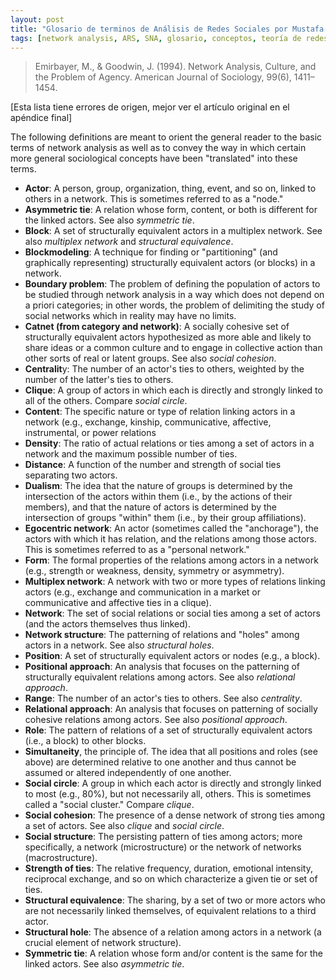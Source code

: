 ```yaml
---
layout: post
title: "Glosario de terminos de Análisis de Redes Sociales por Mustafa Emirbayer y Jeff Goodwin"
tags: [network analysis, ARS, SNA, glosario, conceptos, teoría de redes, network theory, sociology]
---
```


>Emirbayer, M., & Goodwin, J. (1994). Network Analysis, Culture, and the Problem of Agency. American Journal of Sociology, 99(6), 1411–1454.

[Esta lista tiene errores de origen, mejor ver el artículo original en el apéndice final]

The following definitions are meant to orient the general reader to the basic terms of network analysis as well as to convey the way in which certain more general sociological concepts have been "translated" into these terms.


- **Actor**: A person, group, organization, thing, event, and so on, linked to others in a network. This is sometimes referred to as a "node."
- **Asymmetric tie**: A relation whose form, content, or both is different for the linked actors. See also *symmetric tie*.
- **Block**: A set of structurally equivalent actors in a multiplex network. See also *multiplex network* and *structural equivalence*.
- **Blockmodeling**: A technique for finding or "partitioning" (and graphically representing) structurally equivalent actors (or blocks) in a network.
- **Boundary problem**: The problem of defining the population of actors to be studied through network analysis in a way which does not depend on a priori categories; in other words, the problem of delimiting the study of social networks which in reality may have no limits.
- **Catnet (from category and network)**: A socially cohesive set of structurally equivalent actors hypothesized as more able and likely to share ideas or a common culture and to engage in collective action than other sorts of real or latent groups. See also *social cohesion*.
- **Centralit**y: The number of an actor's ties to others, weighted by the number of the latter's ties to others.
- **Clique**: A group of actors in which each is directly and strongly linked to all of the others. Compare *social circle*.
- **Content**: The specific nature or type of relation linking actors in a network (e.g., exchange, kinship, communicative, affective, instrumental, or power relations
- **Density**: The ratio of actual relations or ties among a set of actors in a network and the maximum possible number of ties.
- **Distance**: A function of the number and strength of social ties separating two actors.
- **Dualism**: The idea that the nature of groups is determined by the intersection of the actors within them (i.e., by the actions of their members), and that the nature of actors is determined by the intersection of groups "within" them (i.e., by their group affiliations).
- **Egocentric network**: An actor (sometimes called the "anchorage"), the actors with which it has relation, and the relations among those actors. This is sometimes referred to as a "personal network."
- **Form**: The formal properties of the relations among actors in a network (e.g., strength or weakness, density, symmetry or asymmetry).
- **Multiplex network**: A network with two or more types of relations linking actors (e.g., exchange and communication in a market or communicative and affective ties in a clique).
- **Network**: The set of social relations or social ties among a set of actors (and the actors themselves thus linked).
- **Network structure**: The patterning of relations and "holes" among actors in a network. See also *structural holes*.
- **Position**: A set of structurally equivalent actors or nodes (e.g., a block).
- **Positional approach**: An analysis that focuses on the patterning of structurally equivalent relations among actors. See also *relational approach*.
- **Range**: The number of an actor's ties to others. See also *centrality*.
- **Relational approach**: An analysis that focuses on patterning of socially cohesive relations among actors. See also *positional approach*.
- **Role**: The pattern of relations of a set of structurally equivalent actors (i.e., a block) to other blocks.
- **Simultaneity**, the principle of. The idea that all positions and roles (see above) are determined relative to one another and thus cannot be assumed or altered independently of one another.
- **Social circle**: A group in which each actor is directly and strongly linked to most (e.g., 80%), but not necessarily all, others. This is sometimes called a "social cluster." Compare *clique*.
- **Social cohesion**: The presence of a dense network of strong ties among a set of actors. See also *clique* and *social circle*.
- **Social structure**: The persisting pattern of ties among actors; more specifically, a network (microstructure) or the network of networks (macrostructure).
- **Strength of ties**: The relative frequency, duration, emotional intensity, reciprocal exchange, and so on which characterize a given tie or set of ties.
- **Structural equivalence**: The sharing, by a set of two or more actors who are not necessarily linked themselves, of equivalent relations to a third actor.
- **Structural hole**: The absence of a relation among actors in a network (a crucial element of network structure).
- **Symmetric tie**: A relation whose form and/or content is the same for the linked actors. See also *asymmetric tie*.
